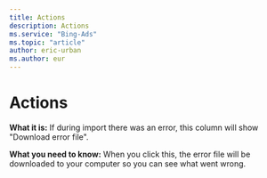 ```yaml
---
title: Actions
description: Actions
ms.service: "Bing-Ads"
ms.topic: "article"
author: eric-urban
ms.author: eur
---
```


# Actions

**What it is:**  If during import there was an error, this column will show "Download error file".

**What you need to know:**  When you click this, the error file will be downloaded to your computer so you can see what went wrong.


